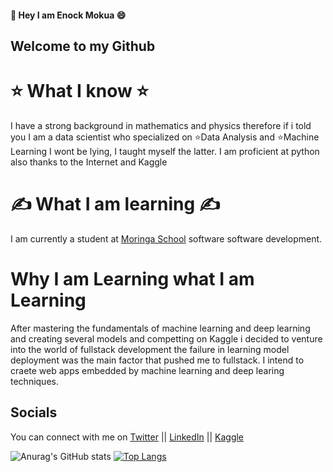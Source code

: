 #### 👋 Hey I am Enock Mokua 😄

##  Welcome to my Github

# ⭐ What I know ⭐

I have a strong background in mathematics and physics therefore if i told you I am a data scientist who specialized on ⭐Data Analysis and ⭐Machine Learning I wont be lying, I taught myself the latter. I am proficient at python also thanks to the Internet and Kaggle

# ✍️ What I am learning ✍️

I am currently a student at [Moringa School](https://www.google.com/aclk?sa=l&ai=DChcSEwjYyJ_Zquf4AhVs_HcKHWbZAjsYABAAGgJlZg&ae=2&sig=AOD64_2A1g9rpMFvFBOX-BjljP7QXnATFg&q&adurl&ved=2ahUKEwjS7JfZquf4AhV1hP0HHSBwAnoQ0Qx6BAgDEAE) software software development.


# Why I am Learning what I am Learning

After mastering the fundamentals of machine learning and deep learning and creating several models and competting on Kaggle i decided to venture into the world of fullstack development the failure in learning model deployment was the main factor that pushed me to fullstack. I intend to craete web apps embedded by machine learning and deep learing techniques.

## Socials
You can connect with me on 
[Twitter](https://twitter.com/254_enok) ||
[LinkedIn](https://www.linkedin.com/in/enockmokua/) ||
[Kaggle](https://www.kaggle.com/enockmokua)

![Anurag's GitHub stats](https://github-readme-stats.vercel.app/api?username=MokuaEnock&show_icons=true&theme=radical)              [![Top Langs](https://github-readme-stats.vercel.app/api/top-langs/?username=MokuaEnock&layout=compact)](https://github.com/anuraghazra/github-readme-stats)
